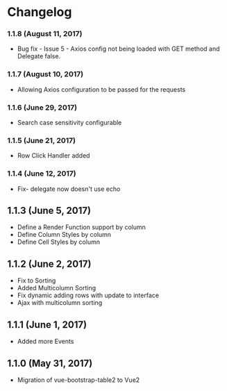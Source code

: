 # Changelog

### 1.1.8 (August 11, 2017)

* Bug fix - Issue 5 - Axios config not being loaded with GET method and Delegate false.

### 1.1.7 (August 10, 2017)

* Allowing Axios configuration to be passed for the requests

### 1.1.6 (June 29, 2017)

* Search case sensitivity configurable

### 1.1.5 (June 21, 2017)

* Row Click Handler added

### 1.1.4 (June 12, 2017)

* Fix- delegate now doesn't use echo

## 1.1.3  (June 5, 2017)

* Define a Render Function support by column
* Define Column Styles by column
* Define Cell Styles by column

## 1.1.2 (June 2, 2017)

* Fix to Sorting
* Added Multicolumn Sorting
* Fix dynamic adding rows with update to interface
* Ajax with multicolumn sorting

## 1.1.1 (June 1, 2017)

* Added more Events

## 1.1.0 (May 31, 2017)

* Migration of vue-bootstrap-table2 to Vue2
